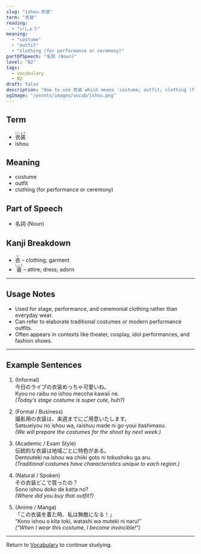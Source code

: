 ```yaml
---
slug: "ishou-衣装"
term: "衣装"
reading:
  - "いしょう"
meaning:
  - "costume"
  - "outfit"
  - "clothing (for performance or ceremony)"
partOfSpeech: "名詞 (Noun)"
level: "N2"
tags:
  - vocabulary
  - N2
draft: false
description: "How to use 衣装 which means 'costume; outfit; clothing (for performance or ceremony)' in preparation for the JLPT N2"
ogImage: "/assets/images/vocab/ishou.png"
---
```


## Term  
- <ruby>衣装<rt>いしょう</rt></ruby>
- ishou

## Meaning  
- costume  
- outfit  
- clothing (for performance or ceremony)

## Part of Speech  
- 名詞 (Noun)

## Kanji Breakdown  
- <ruby>衣<rt>い</rt></ruby> – clothing; garment  
- <ruby>装<rt>しょう</rt></ruby> – attire; dress; adorn

---

## Usage Notes

- Used for stage, performance, and ceremonial clothing rather than everyday wear.  
- Can refer to elaborate traditional costumes or modern performance outfits.  
- Often appears in contexts like theater, cosplay, idol performances, and fashion shows.

---

## Example Sentences

1. (Informal)  
今日のライブの<span class="text-skin-accent">衣装</span>めっちゃ可愛いね。  
Kyou no raibu no <span class="text-skin-accent">ishou</span> meccha kawaii ne.  
*(Today’s stage <span class="text-skin-accent">costume</span> is super cute, huh?)*

2. (Formal / Business)  
撮影用の<span class="text-skin-accent">衣装</span>は、来週までにご用意いたします。  
Satsueiyou no <span class="text-skin-accent">ishou</span> wa, raishuu made ni go-youi itashimasu.  
*(We will prepare the <span class="text-skin-accent">costumes</span> for the shoot by next week.)*

3. (Academic / Exam Style)  
伝統的な<span class="text-skin-accent">衣装</span>は地域ごとに特色がある。  
Dentouteki na <span class="text-skin-accent">ishou</span> wa chiiki goto ni tokushoku ga aru.  
*(Traditional <span class="text-skin-accent">costumes</span> have characteristics unique to each region.)*

4. (Natural / Spoken)  
その<span class="text-skin-accent">衣装</span>どこで買ったの？  
Sono <span class="text-skin-accent">ishou</span> doko de katta no?  
*(Where did you buy that <span class="text-skin-accent">outfit</span>?)*

5. (Anime / Manga)  
「この<span class="text-skin-accent">衣装</span>を着た時、私は無敵になる！」  
“Kono <span class="text-skin-accent">ishou</span> o kita toki, watashi wa muteki ni naru!”  
*(“When I wear this <span class="text-skin-accent">costume</span>, I become invincible!”)*

---

Return to [Vocabulary](/vocabulary/) to continue studying.